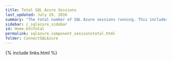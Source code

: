 ```yaml
---
title: Total SQL Azure Sessions
last_updated: July 29, 2016
summary: "The total number of SQL Azure sessions running. This includes user and system sessions."
sidebar: c_sqlazure_sidebar
id: Home.btnTotal
permalink: sqlazure_component_sessionstotal.html
folder: ConnectSQLAzure
---
```



{% include links.html %}
